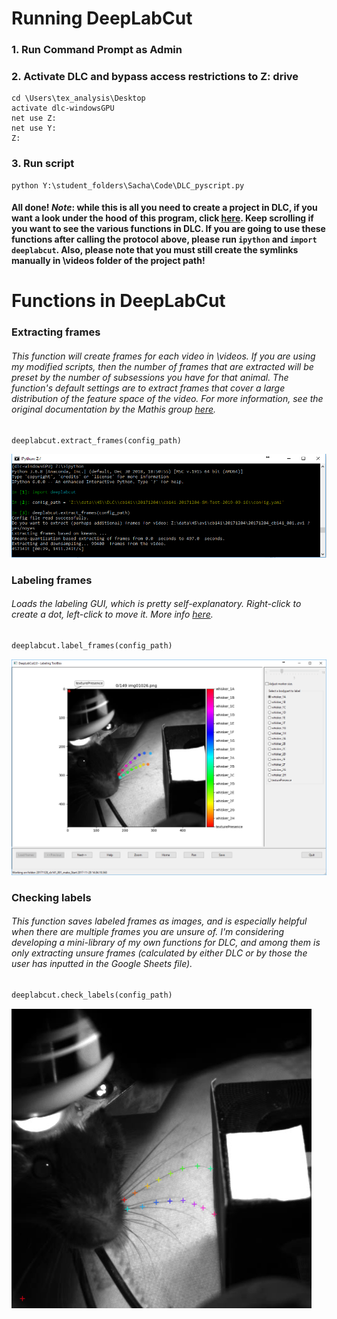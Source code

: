 # Running DeepLabCut

### 1. Run Command Prompt as Admin

### 2. Activate DLC and bypass access restrictions to Z: drive
```
cd \Users\tex_analysis\Desktop
activate dlc-windowsGPU
net use Z:
net use Y:
Z:
```

### 3. Run script
```
python Y:\student_folders\Sacha\Code\DLC_pyscript.py
```

#### All done! *Note*: while this is all you need to create a project in DLC, if you want a look under the hood of this program, click [here](https://github.com/sachaker/deeplabcut_texteam/blob/master/Protocols/runningDLC_Walkthrough.md). Keep scrolling if you want to see the various functions in DLC. If you are going to use these functions after calling the protocol above, please run `ipython` and `import deeplabcut`. Also, please note that you must still create the symlinks manually in \videos folder of the project path!

# Functions in DeepLabCut

### Extracting frames
###### This function will create frames for each video in \videos. If you are using my modified scripts, then the number of frames that are extracted will be preset by the number of subsessions you have for that animal. The function's default settings are to extract frames that cover a large distribution of the feature space of the video. For more information, see the original documentation by the Mathis group [here](https://github.com/AlexEMG/DeepLabCut/blob/master/docs/functionDetails.md#c-data-selection). 

```python
deeplabcut.extract_frames(config_path)
```
![alt_text](https://github.com/sachaker/deeplabcut_texteam/blob/master/Protocols/Images/extract_frames.PNG)

### Labeling frames
###### Loads the labeling GUI, which is pretty self-explanatory. Right-click to create a dot, left-click to move it. More info [here](https://github.com/AlexEMG/DeepLabCut/blob/master/docs/functionDetails.md#d-label-frames).  

```python
deeplabcut.label_frames(config_path)
```
![alt_text](https://github.com/sachaker/deeplabcut_texteam/blob/master/Protocols/Images/label_frames.PNG)

### Checking labels
###### This function saves labeled frames as images, and is especially helpful when there are multiple frames you are unsure of. I'm considering developing a mini-library of my own functions for DLC, and among them is only extracting unsure frames (calculated by either DLC or by those the user has inputted in the Google Sheets file).

```python
deeplabcut.check_labels(config_path)
```
![alt_text](https://github.com/sachaker/deeplabcut_texteam/blob/master/Protocols/Images/check_labels.png)

